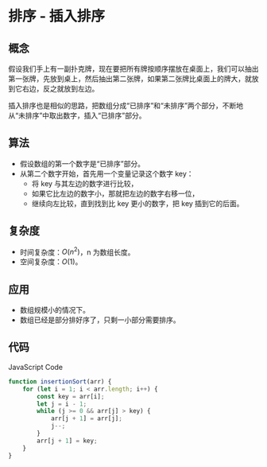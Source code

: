 # 排序 - 插入排序

## 概念

假设我们手上有一副扑克牌，现在要把所有牌按顺序摆放在桌面上，我们可以抽出第一张牌，先放到桌上，然后抽出第二张牌，如果第二张牌比桌面上的牌大，就放到它右边，反之就放到左边。

插入排序也是相似的思路，把数组分成“已排序”和“未排序”两个部分，不断地从“未排序”中取出数字，插入“已排序”部分。

## 算法

-   假设数组的第一个数字是“已排序”部分。
-   从第二个数字开始，首先用一个变量记录这个数字 key：
    -   将 key 与其左边的数字进行比较，
    -   如果它比左边的数字小，那就把左边的数字右移一位，
    -   继续向左比较，直到找到比 key 更小的数字，把 key 插到它的后面。

## 复杂度

-   时间复杂度：$O(n^2)$，n 为数组长度。
-   空间复杂度：$O(1)$。

## 应用

-   数组规模小的情况下。
-   数组已经是部分排好序了，只剩一小部分需要排序。

## 代码

JavaScript Code

```js
function insertionSort(arr) {
    for (let i = 1; i < arr.length; i++) {
        const key = arr[i];
        let j = i - 1;
        while (j >= 0 && arr[j] > key) {
            arr[j + 1] = arr[j];
            j--;
        }
        arr[j + 1] = key;
    }
}
```
